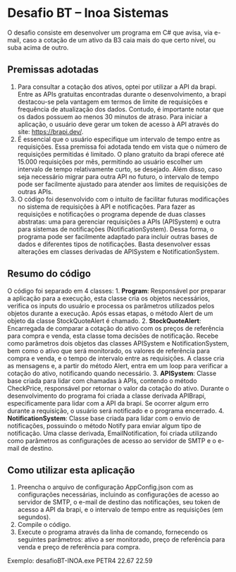 # Desafio BT – Inoa Sistemas
O desafio consiste em desenvolver um programa em C# que avisa, via e-mail, caso a cotação de um ativo da B3 caia mais do que certo nível, ou suba acima de outro.

## Premissas adotadas
  1.	Para consultar a cotação dos ativos, optei por utilizar a API da brapi. Entre as APIs gratuitas encontradas durante o desenvolvimento, a brapi destacou-se pela vantagem em termos de limite de requisições e frequência de atualização dos dados. Contudo, é importante notar que os dados possuem ao menos 30 minutos de atraso. Para iniciar a aplicação, o usuário deve gerar um token de acesso à API através do site: https://brapi.dev/.
  2.	É essencial que o usuário especifique um intervalo de tempo entre as requisições. Essa premissa foi adotada tendo em vista que o número de requisições permitidas é limitado. O plano gratuito da brapi oferece até 15.000 requisições por mês, permitindo ao usuário escolher um intervalo de tempo relativamente curto, se desejado. Além disso, caso seja necessário migrar para outra API no futuro, o intervalo de tempo pode ser facilmente ajustado para atender aos limites de requisições de outras APIs.
  3.	O código foi desenvolvido com o intuito de facilitar futuras modificações no sistema de requisições à API e notificações. Para fazer as requisições e notificações o programa depende de duas classes abstratas: uma para gerenciar requisições a APIs (APISystem) e outra para sistemas de notificações (NotificationSystem). Dessa forma, o programa pode ser facilmente adaptado para incluir outras bases de dados e diferentes tipos de notificações. Basta desenvolver essas alterações em classes derivadas de APISystem e NotificationSystem.
     
## Resumo do código
  O código foi separado em 4 classes:
    1.	**Program**: Responsável por preparar a aplicação para a execução, esta classe cria os objetos necessários, verifica os inputs do usuário e processa os parâmetros utilizados pelos objetos durante a execução. Após essas etapas, o método Alert de um objeto da classe StockQuoteAlert é chamado.
    2.	**StockQuoteAlert**: Encarregada de comparar a cotação do ativo com os preços de referência para compra e venda, esta classe toma decisões de notificação. Recebe como parâmetros dois objetos das classes APISystem e NotificationSystem, bem como o ativo que será monitorado, os valores de referência para compra e venda, e o tempo de intervalo entre as requisições. A classe cria as mensagens e, a partir do método Alert, entra em um loop para verificar a cotação do ativo, notificando quando necessário.
    3.	**APISystem**: Classe base criada para lidar com chamadas à APIs, contendo o método CheckPrice, responsável por retornar o valor da cotação do ativo. Durante o desenvolvimento do programa foi criada a classe derivada APIBrapi, especificamente para lidar com a API da brapi. Se ocorrer algum erro durante a requisição, o usuário será notificado e o programa encerrado.
    4.	**NotificationSystem**: Classe base criada para lidar com o envio de notificações, possuindo o método Notify para enviar algum tipo de notificação. Uma classe derivada, EmailNotification, foi criada utilizando como parâmetros as configurações de acesso ao servidor de SMTP e o e-mail de destino. 
    
## Como utilizar esta aplicação
  1.	Preencha o arquivo de configuração AppConfig.json com as configurações necessárias, incluindo as configurações de acesso ao servidor de SMTP, o e-mail de destino das notificações, seu token de acesso a API da brapi, e o intervalo de tempo entre as requisições (em segundos). 
  2.	Compile o código.
  3.	Execute o programa através da linha de comando, fornecendo os seguintes parâmetros: ativo a ser monitorado, preço de referência para venda e preço de referência para compra. 
  
  Exemplo:
  	desafioBT-INOA.exe PETR4 22.67 22.59

